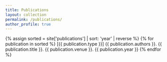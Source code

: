 ```yaml
---
title: Publications
layout: collection
permalink: /publications/
author_profile: true
---
```


{% assign sorted = site['publications'] | sort: 'year' | reverse %}
{% for publication in sorted %}
[{{ publication.type }}] {{ publication.authors }}. {{ publication.title }}. {{ publication.venue }}. {{ publication.year }}
{% endfor %}